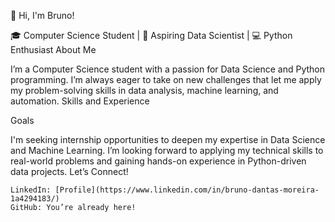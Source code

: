👋 Hi, I'm Bruno!

🎓 Computer Science Student | 🌱 Aspiring Data Scientist | 💻 Python Enthusiast
About Me

I’m a Computer Science student with a passion for Data Science and Python programming. I’m always eager to take on new challenges that let me apply my problem-solving skills in data analysis, machine learning, and automation.
Skills and Experience

Goals

I'm seeking internship opportunities to deepen my expertise in Data Science and Machine Learning. I’m looking forward to applying my technical skills to real-world problems and gaining hands-on experience in Python-driven data projects.
Let’s Connect!

    LinkedIn: [Profile](https://www.linkedin.com/in/bruno-dantas-moreira-1a4294183/)
    GitHub: You’re already here!
